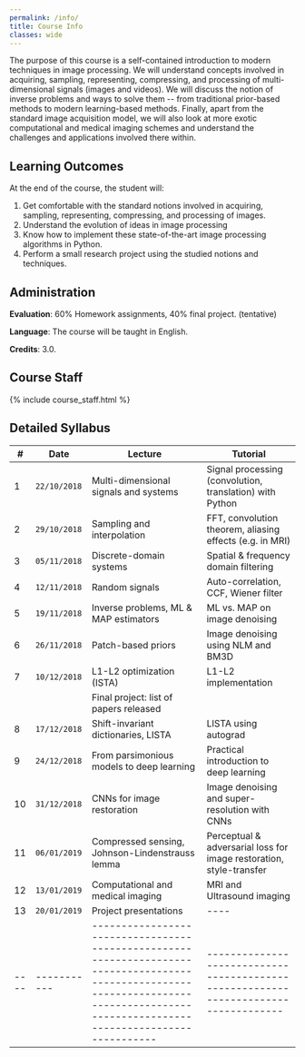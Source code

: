 ```yaml
---
permalink: /info/
title: Course Info
classes: wide
---
```


The purpose of this course is a self-contained introduction to modern techniques in image processing. We will understand concepts involved in acquiring, sampling, representing, compressing, and processing of multi-dimensional signals (images and videos). We will discuss the notion of inverse problems and ways to solve them -- from traditional prior-based methods to modern learning-based methods. Finally, apart from the standard image acquisition model, we will also look at more exotic computational and medical imaging schemes and understand the challenges and applications involved there within.

## Learning Outcomes

At the end of the course, the student will:

1.  Get comfortable with the standard notions involved in acquiring, sampling, representing, compressing, and processing of images.  
1.	Understand the evolution of ideas in image processing 
1.	Know how to implement these state-of-the-art image processing algorithms in Python.
1.	Perform a small research project using the studied notions and techniques.


## Administration

**Evaluation**: 60% Homework assignments, 40% final project. (tentative)

**Language**: The course will be taught in English.

**Credits**: 3.0.

## Course Staff

{% include course_staff.html %}

<!-- ## Literature

{% include literature.html %} -->

## Detailed Syllabus

| #    | Date         | Lecture                                                                                                                                                                               | Tutorial                                                                            |
| ---- | -----------  | ------------------------------------------------------------------------------------------------------------------------------------------------------------------------------------- | -----------------------------------------------------------------------------------   |
| 1    | `22/10/2018` | Multi-dimensional signals and systems                             | Signal processing (convolution, translation) with Python 
| 2    | `29/10/2018` | Sampling and interpolation                                        | FFT, convolution theorem, aliasing effects (e.g. in MRI)   |  |
| 3    | `05/11/2018` | Discrete-domain systems                                           | Spatial & frequency domain filtering |
| 4    | `12/11/2018` | Random signals                                                    | Auto-correlation, CCF, Wiener filter                           |
| 5    | `19/11/2018` | Inverse problems, ML & MAP estimators                             | ML vs. MAP on image denoising                                  |
| 6    | `26/11/2018` | Patch-based priors                                                | Image denoising using NLM and BM3D                             |
| 7    | `10/12/2018` | L1-L2 optimization (ISTA)                                         | L1-L2 implementation                                           |
|      |              | Final project: list of papers released                            |                                                                | 
| 8    | `17/12/2018` | Shift-invariant dictionaries, LISTA                               | LISTA using autograd                                           |
| 9    | `24/12/2018` | From parsimonious models to deep learning                         | Practical introduction to deep learning                        |
| 10   | `31/12/2018` | CNNs for image restoration                                        | Image denoising and super-resolution with CNNs                 |
| 11   | `06/01/2019` | Compressed sensing, Johnson-Lindenstrauss lemma                   | Perceptual & adversarial loss for image restoration, style-transfer  |
| 12   | `13/01/2019` | Computational and medical imaging                                 | MRI and Ultrasound imaging                                                                |
| 13   | `20/01/2019` | Project presentations                                             | ----|
| ---- | -----------  | ------------------------------------------------------------------------------------------------------------------------------------------------------------------------------------- | -----------------------------------------------------------------------------------   |

